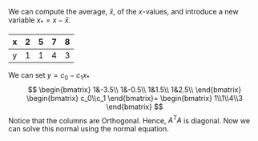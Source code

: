 We can compute the average, $\bar{x}$, of the $x$-values, and introduce a new variable ${x}_*=x-\bar{x}$.

|x|2|5|7|8|
|-|-|-|-|-|
|y|1|1|4|3|

We can set $y=c_0-c_1x_*$ 
$$
\begin{bmatrix}
1&-3.5\\
1&-0.5\\
1&1.5\\
1&2.5\\
\end{bmatrix}
\begin{bmatrix}
c_0\\c_1
\end{bmatrix}=
\begin{bmatrix}
1\\1\\4\\3
\end{bmatrix}
$$
Notice that the columns are Orthogonal. Hence, $A^TA$ is diagonal.
Now we can solve this normal using the normal equation.

